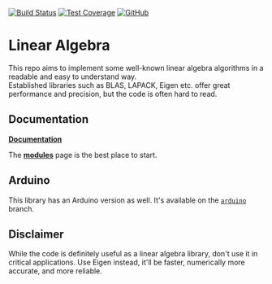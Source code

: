 [![Build Status](https://github.com/tttapa/Linear-Algebra/workflows/CI%20Tests/badge.svg)](https://github.com/tttapa/Linear-Algebra/actions)
[![Test Coverage](https://img.shields.io/endpoint?url=https://tttapa.github.io/Linear-Algebra/Coverage/shield.io.coverage.json)](https://tttapa.github.io/Linear-Algebra/Coverage/index.html)
[![GitHub](https://img.shields.io/github/stars/tttapa/Linear-Algebra?label=GitHub&logo=github)](https://github.com/tttapa/Linear-Algebra)


# Linear Algebra

This repo aims to implement some well-known linear algebra algorithms in a 
readable and easy to understand way.  
Established libraries such as BLAS, LAPACK, Eigen etc. offer great performance
and precision, but the code is often hard to read.

## Documentation

[**Documentation**](https://tttapa.github.io/Linear-Algebra/Doxygen/index.html)

The [**modules**](https://tttapa.github.io/Linear-Algebra/Doxygen/modules.html)
page is the best place to start.

## Arduino

This library has an Arduino version as well. It's available on the 
[`arduino`](https://github.com/tttapa/Linear-Algebra/tree/arduino) branch.

## Disclaimer

While the code is definitely useful as a linear algebra library, don't use it
in critical applications. Use Eigen instead, it'll be faster, numerically more
accurate, and more reliable.